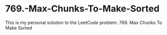 # 769.-Max-Chunks-To-Make-Sorted
This is my personal solution to the LeetCode problem: 769. Max Chunks To Make Sorted
